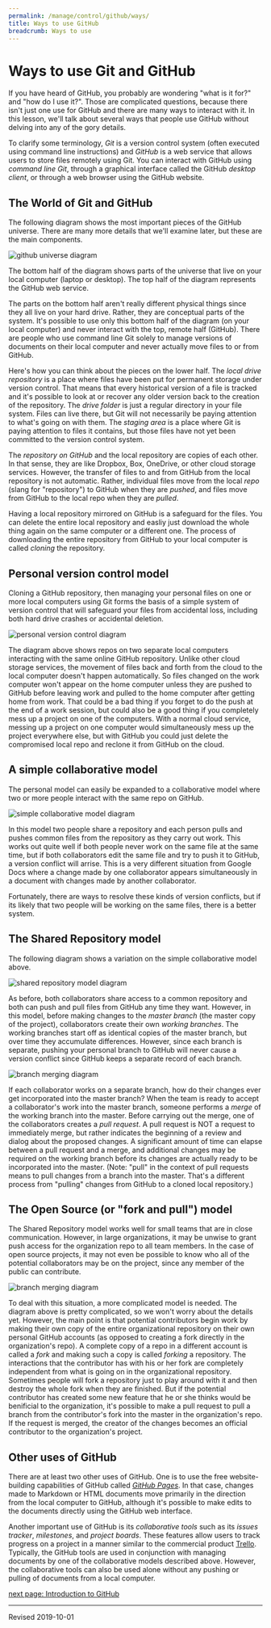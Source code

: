 ```yaml
---
permalink: /manage/control/github/ways/
title: Ways to use GitHub
breadcrumb: Ways to use
---
```


# Ways to use Git and GitHub

If you have heard of GitHub, you probably are wondering "what is it for?" and "how do I use it?".  Those are complicated questions, because there isn't just one use for GitHub and there are many ways to interact with it.  In this lesson, we'll talk about several ways that people use GitHub without delving into any of the gory details.  

To clarify some terminology, *Git* is a version control system (often executed using command line instructions) and *GitHub* is a web service that allows users to store files remotely using Git.  You can interact with GitHub using *command line Git*, through a graphical interface called the GitHub *desktop client*, or through a web browser using the GitHub website.  

## The World of Git and GitHub

The following diagram shows the most important pieces of the GitHub universe. There are many more details that we'll examine later, but these are the main components.  

<img src="../images-ways/world-of-git.png" alt="github universe diagram"/>

The bottom half of the diagram shows parts of the universe that live on your local computer (laptop or desktop).  The top half of the diagram represents the GitHub web service.  

The parts on the bottom half aren't really different physical things since they all live on your hard drive. Rather, they are conceptual parts of the system.  It's possible to use only this bottom half of the diagram (on your local computer) and never interact with the top, remote half (GitHub).  There are people who use command line Git solely to manage versions of documents on their local computer and never actually move files to or from GitHub.

Here's how you can think about the pieces on the lower half.  The *local drive repository* is a place where files have been put for permanent storage under version control.  That means that every historical version of a file is tracked and it's possible to look at or recover any older version back to the creation of the repository.  The *drive folder* is just a regular directory in your file system. Files can live there, but Git will not necessarily be paying attention to what's going on with them.  The *staging area* is a place where Git is paying attention to files it contains, but those files have not yet been committed to the version control system.

The *repository on GitHub* and the local repository are copies of each other.  In that sense, they are like Dropbox, Box, OneDrive, or other cloud storage services.  However, the transfer of files to and from GitHub from the local repository is not automatic.  Rather, individual files move from the local *repo* (slang for "repository") to GitHub when they are *pushed*, and files move from GitHub to the local repo when they are *pulled*.  

Having a local repository mirrored on GitHub is a safeguard for the files.  You can delete the entire local repository and easliy just download the whole thing again on the same computer or a different one.  The process of downloading the entire repository from GitHub to your local computer is called *cloning* the repository.

## Personal version control model

Cloning a GitHub repository, then managing your personal files on one or more local computers using Git forms the basis of a simple system of version control that will safeguard your files from accidental loss, including both hard drive crashes or accidental deletion.  

<img src="../images-ways/personal-model.png" alt="personal version control diagram"/>

The diagram above shows repos on two separate local computers interacting with the same online GitHub repository. Unlike other cloud storage services, the movement of files back and forth from the cloud to the local computer doesn't happen automatically.  So files changed on the work computer won't appear on the home computer unless they are pushed to GitHub before leaving work and pulled to the home computer after getting home from work.  That could be a bad thing if you forget to do the push at the end of a work session, but could also be a good thing if you completely mess up a project on one of the computers.  With a normal cloud service, messing up a project on one computer would simultaneously mess up the project everywhere else, but with GitHub you could just delete the compromised local repo and reclone it from GitHub on the cloud.

## A simple collaborative model

The personal model can easily be expanded to a collaborative model where two or more people interact with the same repo on GitHub.

<img src="../images-ways/simple-collab-model.png" alt="simple collaborative model diagram"/>

In this model two people share a repository and each person pulls and pushes common files from the repository as they carry out work.  This works out quite well if both people never work on the same file at the same time, but if both collaborators edit the same file and try to push it to GitHub, a version conflict will arrise.  This is a very different situation from Google Docs where a change made by one collaborator appears simultaneously in a document with changes made by another collaborator.  

Fortunately, there are ways to resolve these kinds of version conflicts, but if its likely that two people will be working on the same files, there is a better system.

## The Shared Repository model

The following diagram shows a variation on the simple collaborative model above.

<img src="../images-ways/shared-repo-model.png" alt="shared repository model diagram"/>

As before, both collaborators share access to a common repository and both can push and pull files from GitHub any time they want.  However, in this model, before making changes to the *master branch* (the master copy of the project), collaborators create their own *working branches*.  The working branches start off as identical copies of the master branch, but over time they accumulate differences.  However, since each branch is separate, pushing your personal branch to GitHub will never cause a version conflict since GitHub keeps a separate record of each branch.

<img src="../images-ways/shared-repo-merge.png" alt="branch merging diagram"/>

If each collaborator works on a separate branch, how do their changes ever get incorporated into the master branch?  When the team is ready to accept a collaborator's work into the master branch, someone performs a *merge* of the working branch into the master.  Before carrying out the merge, one of the collaborators creates a *pull request*.  A pull request is NOT a request to immediately merge, but rather indicates the beginning of a review and dialog about the proposed changes.  A significant amount of time can elapse between a pull request and a merge, and additional changes may be required on the working branch before its changes are actually ready to be incorporated into the master.  (Note: "pull" in the context of pull requests means to pull changes from a branch into the master.  That's a different process from "pulling" changes from GitHub to a cloned local repository.)

## The Open Source (or "fork and pull") model

The Shared Repository model works well for small teams that are in close communication.  However, in large organizations, it may be unwise to grant push access for the organization repo to all team members.  In the case of open source projects, it may not even be possible to know who all of the potential collaborators may be on the project, since any member of the public can contribute.

<img src="../images-ways/open-source-model.png" alt="branch merging diagram"/>

To deal with this situation, a more complicated model is needed. The diagram above is pretty complicated, so we won't worry about the details yet.  However, the main point is that potential contributors begin work by making their own copy of the entire organizational repository on their own personal GitHub accounts (as opposed to creating a fork directly in the organization's repo).  A complete copy of a repo in a different account is called a *fork* and making such a copy is called *forking* a repository.  The interactions that the contributor has with his or her fork are completely independent from what is going on in the organizational repository.  Sometimes people will fork a repository just to play around with it and then destroy the whole fork when they are finished.  But if the potential contributor has created some new feature that he or she thinks would be benificial to the organization, it's possible to make a pull request to pull a branch from the contributor's fork into the master in the organization's repo. If the request is merged, the creator of the changes becomes an official contributor to the organization's project.  

## Other uses of GitHub

There are at least two other uses of GitHub.  One is to use the free website-building capabilities of GitHub called [*GitHub Pages*](https://pages.github.com/).  In that case, changes made to Markdown or HTML documents move primarily in the direction from the local computer to GitHub, although it's possible to make edits to the documents directly using the GitHub web interface.  

Another important use of GitHub is its *collaborative tools* such as its *issues tracker*, *milestones*, and *project boards*.  These features allow users to track progress on a project in a manner similar to the commercial product [Trello](https://trello.com/).  Typically, the GitHub tools are used in conjunction with managing documents by one of the collaborative models described above.  However, the collaborative tools can also be used alone without any pushing or pulling of documents from a local computer.

[next page: Introduction to GitHub](../intro/)

----
Revised 2019-10-01
